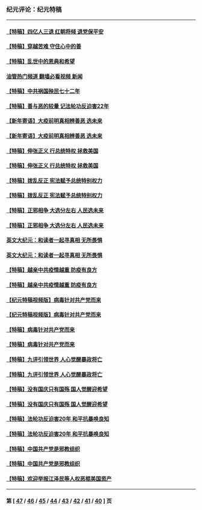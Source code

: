 ### 纪元评论：纪元特稿
---
#### [【特稿】四亿人三退 红朝将倾 退党保平安](../../pages/nsc424/n13794378.md?10270330) 
#### [【特稿】穿越苦难 守住心中的善](../../pages/nsc424/n13784979.md?10270330) 
#### [【特稿】乱世中的恩典和希望](../../pages/nsc424/n13734687.md?10270330) 
#### [油管热门频道 翻墙必看视频 新闻](ok?10270330)
#### [【特稿】中共祸国殃民七十二年](../../pages/nsc424/n13272607.md?10270330) 
#### [【特稿】善与恶的较量 记法轮功反迫害22年](../../pages/nsc424/n13086597.md?10270330) 
#### [【新年寄语】大疫前明真相辨善恶 选未来](../../pages/nsc424/n12660855.md?10270330) 
#### [【新年寄语】大疫前明真相辨善恶 选未来](../../pages/nsc424/n12660855.md?10270330) 
#### [【特稿】伸张正义 行总统特权 拯救美国](../../pages/nsc424/n12616806.md?10270330) 
#### [【特稿】伸张正义 行总统特权 拯救美国](../../pages/nsc424/n12616806.md?10270330) 
#### [【特稿】拨乱反正 宪法赋予总统特别权力](../../pages/nsc424/n12598306.md?10270330) 
#### [【特稿】拨乱反正 宪法赋予总统特别权力](../../pages/nsc424/n12598306.md?10270330) 
#### [【特稿】正邪相争 大选分左右 人民选未来](../../pages/nsc424/n12545208.md?10270330) 
#### [【特稿】正邪相争 大选分左右 人民选未来](../../pages/nsc424/n12545208.md?10270330) 
#### [英文大纪元：和读者一起寻真相 无所畏惧](../../pages/nsc424/n12542027.md?10270330) 
#### [英文大纪元：和读者一起寻真相 无所畏惧](../../pages/nsc424/n12542027.md?10270330) 
#### [【特稿】越亲中共疫情越重 防疫有良方](../../pages/nsc424/n12042989.md?10270330) 
#### [【特稿】越亲中共疫情越重 防疫有良方](../../pages/nsc424/n12042989.md?10270330) 
#### [【纪元特稿视频版】病毒针对共产党而来](../../pages/nsc424/n11977328.md?10270330) 
#### [【纪元特稿视频版】病毒针对共产党而来](../../pages/nsc424/n11977328.md?10270330) 
#### [【特稿】病毒针对共产党而来](../../pages/nsc424/n11928818.md?10270330) 
#### [【特稿】病毒针对共产党而来](../../pages/nsc424/n11928818.md?10270330) 
#### [【特稿】九评引领世界 人心觉醒暴政将亡](../../pages/nsc424/n11660496.md?10270330) 
#### [【特稿】九评引领世界 人心觉醒暴政将亡](../../pages/nsc424/n11660496.md?10270330) 
#### [【特稿】没有国庆只有国殇 国人觉醒迎希望](../../pages/nsc424/n11549354.md?10270330) 
#### [【特稿】没有国庆只有国殇 国人觉醒迎希望](../../pages/nsc424/n11549354.md?10270330) 
#### [【特稿】法轮功反迫害20年 和平抗暴唤良知](../../pages/nsc424/n11389135.md?10270330) 
#### [【特稿】法轮功反迫害20年 和平抗暴唤良知](../../pages/nsc424/n11389135.md?10270330) 
#### [【特稿】中国共产党是邪教组织](../../pages/nsc424/n11355551.md?10270330) 
#### [【特稿】中国共产党是邪教组织](../../pages/nsc424/n11355551.md?10270330) 
#### [【特稿】欢迎举报江泽民等人权恶棍美国资产](../../pages/nsc424/n11303040.md?10270330) 

---
#### 第 [ [47](./47.md?10270330) / [46](./46.md?10270330) / [45](./45.md?10270330) / [44](./44.md?10270330) / [43](./43.md?10270330) / [42](./42.md?10270330) / [41](./41.md?10270330) / [40](./40.md?10270330) ] 页

